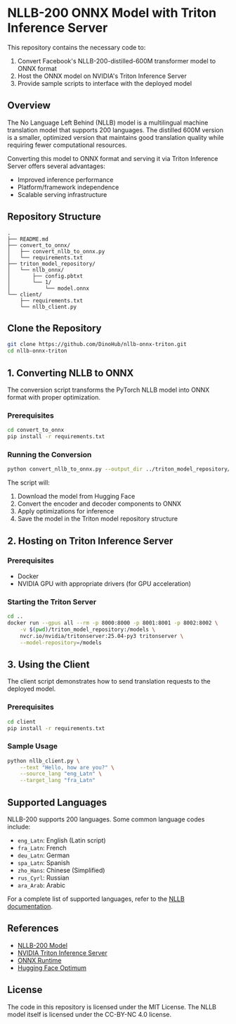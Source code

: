 # NLLB-200 ONNX Model with Triton Inference Server

This repository contains the necessary code to:
1. Convert Facebook's NLLB-200-distilled-600M transformer model to ONNX format
2. Host the ONNX model on NVIDIA's Triton Inference Server
3. Provide sample scripts to interface with the deployed model

## Overview

The No Language Left Behind (NLLB) model is a multilingual machine translation model that supports 200 languages. The distilled 600M version is a smaller, optimized version that maintains good translation quality while requiring fewer computational resources.

Converting this model to ONNX format and serving it via Triton Inference Server offers several advantages:
- Improved inference performance
- Platform/framework independence
- Scalable serving infrastructure

## Repository Structure

```
.
├── README.md
├── convert_to_onnx/
│   ├── convert_nllb_to_onnx.py
│   └── requirements.txt
├── triton_model_repository/
│   └── nllb_onnx/
│       ├── config.pbtxt
│       └── 1/
│           └── model.onnx
└── client/
    ├── requirements.txt
    └── nllb_client.py
```

## Clone the Repository

```bash
git clone https://github.com/DinoHub/nllb-onnx-triton.git
cd nllb-onnx-triton
```

## 1. Converting NLLB to ONNX

The conversion script transforms the PyTorch NLLB model into ONNX format with proper optimization.

### Prerequisites

```bash
cd convert_to_onnx
pip install -r requirements.txt
```

### Running the Conversion

```bash
python convert_nllb_to_onnx.py --output_dir ../triton_model_repository/nllb_onnx/1/
```

The script will:
1. Download the model from Hugging Face
2. Convert the encoder and decoder components to ONNX
3. Apply optimizations for inference
4. Save the model in the Triton model repository structure

## 2. Hosting on Triton Inference Server

### Prerequisites

- Docker
- NVIDIA GPU with appropriate drivers (for GPU acceleration)

### Starting the Triton Server

```bash
cd ..
docker run --gpus all --rm -p 8000:8000 -p 8001:8001 -p 8002:8002 \
    -v $(pwd)/triton_model_repository:/models \
    nvcr.io/nvidia/tritonserver:25.04-py3 tritonserver \
    --model-repository=/models
```

## 3. Using the Client

The client script demonstrates how to send translation requests to the deployed model.

### Prerequisites

```bash
cd client
pip install -r requirements.txt
```

### Sample Usage

```bash
python nllb_client.py \
    --text "Hello, how are you?" \
    --source_lang "eng_Latn" \
    --target_lang "fra_Latn"
```


## Supported Languages

NLLB-200 supports 200 languages. Some common language codes include:
- `eng_Latn`: English (Latin script)
- `fra_Latn`: French
- `deu_Latn`: German
- `spa_Latn`: Spanish
- `zho_Hans`: Chinese (Simplified)
- `rus_Cyrl`: Russian
- `ara_Arab`: Arabic

For a complete list of supported languages, refer to the [NLLB documentation](https://github.com/facebookresearch/fairseq/tree/nllb).

## References

- [NLLB-200 Model](https://huggingface.co/facebook/nllb-200-distilled-600M)
- [NVIDIA Triton Inference Server](https://github.com/triton-inference-server/server)
- [ONNX Runtime](https://onnxruntime.ai/)
- [Hugging Face Optimum]()

## License

The code in this repository is licensed under the MIT License. The NLLB model itself is licensed under the CC-BY-NC 4.0 license.
